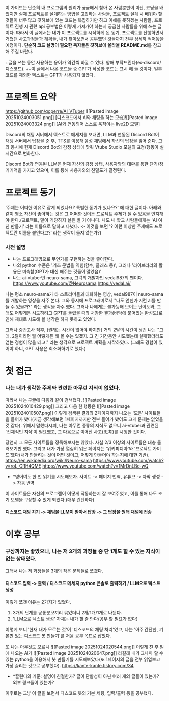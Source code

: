이 가이드는 단순히 내 프로그램의 원리가 궁금해서 찾아 온 사람뿐만이 아닌, 코딩을 배웠지만 실제 프로젝트를 설계하는 방법을 고민하는 사람들, 프로젝트 설계 시 배워야 할 것들이 너무 많고 깃허브에 있는 코드는 복잡하기만 하고 이해를 못하겠는 사람들, 프로젝트 진행 시 관련 api 공부법은 어떻게 가져가야 하는지 궁금한 사람들을 위해 쓰는 글이다. 따라서 이 글에서는 내가 이 프로젝트를 시작하게 된 동기, 프로젝트를 진행하면서 거쳤던 사고과정들과 계획들, 내가 찾아보면서 공부했던 것들까지 전부 상세히 적어놓을 예정이다. **단순히 코드 설명이 필요한 독자들은 깃허브에 올라올 README.md**를 참고해 주길 바란다.

+글을 쓰는 동안 사용하는 용어가 약간씩 바뀔 수 있다. 양해 부탁드린다(ex-discord/디스코드).
++이 글에서 나온 코드들 중 GPT가 작성한 코드는 표시 해 둘 것이다. 일부 코드를 제외한 텍스트는 GPT가 사용되지 않았다.
# 프로젝트 요약
https://github.com/qoperre/AI_VTuber
![[Pasted image 20251024003051.png]]
[디스코드에서 AI와 채팅을 하는 모습]![[Pasted image 20251024003324.png]]
[AI와 연동되어 스스로 움직이는 live2D 모델]

Discord의 채팅 서버에서 텍스트로 메세지를 보내면, LLM과 연동된 Discord Bot이 채팅 서버에서 답장을 준 후, TTS를 이용해 음성 채팅에서 자신의 답장을 읽어 준다. 그와 동시에 현재 Discord Bot의 감정 상태에 맞춰 Vtube Studio 모델의 표정/행동이 실시간으로 변화한다.

Discord Bot과 연동된 LLM은 현재 자신의 감정 상태, 사용자와의 대환를 통한 단기/장기기억을 가지고 있으며, 이를 통해 사용자와의 친밀도가 결정된다.


# 프로젝트 동기

'주제는 어떠한 이유로 잡게 되었나요? 특별한 동기가 있나요?' 에 대한 글이다. 아래와 같이 평소 자신이 좋아하는 것은 그 어떠한 것이든 프로젝트 주제가 될 수 있음을 인지해야 한다.(프로젝트, 말이 거창하지 실은 별 거 아니다. 나도 내 학교 사람들에게는 'AI 여친 만들기' 라는 이름으로 말하고 다녔다. <- 이것을 보면 '? 이런 이상한 주제에도 프로젝트란 이름을 붙인다고?' 라는 생각이 들지 않는가?)
### 사전 설명
 - 나는 프로그래밍으로 무언가를 구현하는 것을 좋아한다.
 - 나의 python 수준은 '기초 문법을 익힘(함수, 클래스 등)', 그러나 '라이브러리의 활용은 미숙함(GPT가 대신 해주는 것들이 많았음)'
 - 나는 ai-vtuber인 neuro-sama, 그녀의 개발자인 vedal987의 팬이다. https://www.youtube.com/@Neurosama https://vedal.ai/

나는 평소 neuro-sama가 타 스트리머들과 대화하는  영상, vedal987이 neuro-sama를 개발하는 영상을 자주 본다. 그와 동시에 프로그래머로서 "나도 언젠가 저런 ai를 만들 수 있을까?" 라는 생각을 자주 했다.
그러나 나에게는 불가능해 보이는 난이도와, 그래도 어떻게든 시도하려고 GPT를 돌렸을 때의 처참한 결과(바닥에 붙어있는 완성도)로 인해 제대로 시도해 볼 생각은 하지 못하고 있었다.

그러나 중간고사 직후, (원래는 시간이 없어야 하지만) 거의 2달의 시간이 생긴 나는 "그래. 2달이라면 뭘 어떻게든 해 볼 수는 있겠지. 그 긴 기간동안 시도했는데 실패했더라도 얻는 경험이 많을 테고." 라는 생각으로 프로젝트 계획을 시작하였다. (그래도 경험이 있어야 하니, GPT 사용은 최소화하기로 했다.)

# 첫 접근
### 나는 내가 생각한 주제와 관련한 아무런 지식이 없었다.
따라서 나는 구글에 다음과 같이 검색했다.
![[Pasted image 20251024010429.png]]
그리고 다음 한 행동은
![[Pasted image 20251024010507.png]]
이렇게 검색된 결과의 2페이지까지 나오는 '모든' 사이트들을 들어가 봤다(지금 생각해보면 1페이지까지만 전부 들어가 봤어도 크케 문제는 없었을 것 같다). 위에서 말했다시피, 나는 아무런 종류의 지식도 없으니 ai-vtuber과 관련된 '전체적인 지식'이 필요했고, 그 다음으로 이어진 사고(思考)를 시행한 것이다.

당연히 그 모든 사이트들을 정독해보지는 않았다. 사실 2/3 이상의 사이트들은 대충 둘러보기만 했다. 그리고 내가 가장 열심히 읽은 페이지는 '위키피디아'와 '프로젝트 가이드'였다(내가 만들려는 것이 어떤 것이고, 어떻게 만들어야 하는지에 대한 기반).
https://en.wikipedia.org/wiki/Neuro-sama
https://www.youtube.com/watch?v=roL_CRH4QME
https://www.youtube.com/watch?v=1MrDnLBc-wQ
* *영어여도 한 번 읽기를 시도해보자. 사이트 -> 페이지 번역, 유튜브 -> 자막 생성 -> 자동 번역

이 사이트들은 자신의 프로그램이 어떻게 작동하는지 잘 보여주었고, 이를 통해 나도 초기 모델을 구상할 수 있게 되었다.(매우 간단하다)

#### 디스코드 채팅 치기 -> 채팅을 LLM이 받아서 답장 -> 그 답장을 원래 채널에 전송

# 이후 공부
### 구상까지는 좋았으나, 나는 저 3개의 과정들 중 단 1개도 할 수 있는 지식이 없는 상태였다.

그래서 나는 저 과정들을 3개의 작은 문제들로 쪼갰다.
#### 디스코드 입력 -> 출력 /  디스코드 메세지 python 콘솔로 출력하기 / LLM으로 텍스트 생성

이렇게 쪼갠 이유는 2가지가 있었다.
1. 3개의 단계를 공통분모끼리 묶었더니 2개/1개/1개로 나뉜다.
2. 'LLM으로 텍스트 생성' 자체는 내가 할 줄 안다(공부 할 필요가 없다)

이렇게 보니 '현재 내가 모르는 것'이 '디스코드의 채팅 처리'였고, 나는 '아주 간단한, 기본만 있는 디스코드 봇 만들기'를 처음 공부 목표로 잡았다.

또 나는 아무것도 모르니
![[Pasted image 20251024020544.png]]
이렇게 친 후 밑에 나오는 AI가 
![[Pasted image 20251024020647.png]]
라길래 내가 그나마 할 수 있는 python을 이용해서 봇 만들기를 시도해보았다(또 1페이지의 글을 전부 읽업보고 가장 끌리는 것으로 공부했다).
https://kante-kante.tistory.com/34
* *끌린다의 기준: 설명이 친절한가? 글이 단발성이 아닌 여러 개의 글들이 있는가? 외부 링크들이 있는가?

이후로는 그냥 이 글을 보면서 디스코드 봇의 기본 세팅, 입력/출력 등을 공부했다.

